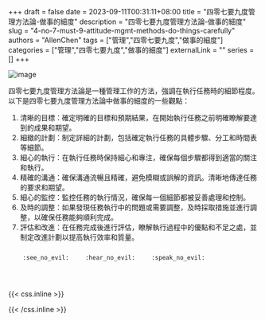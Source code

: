 +++ 
draft = false
date = 2023-09-11T00:31:11+08:00
title = "四零七要九度管理方法論-做事的細度"
description = "四零七要九度管理方法論-做事的細度"
slug = "4-no-7-must-9-attitude-mgmt-methods-do-things-carefully"
authors = "AllenChen"
tags = ["管理","四零七要九度","做事的細度"]
categories = ["管理","四零七要九度","做事的細度"]
externalLink = ""
series = []
+++

![image](/images/post/A-rabbit-with-big-blue-eyes-do-things-carefully-with-Van-Gogh-style.jpeg)

四零七要九度管理方法論是一種管理工作的方法，強調在執行任務時的細節程度。以下是四零七要九度管理方法論中做事的細度的一些觀點：

1. 清晰的目標：確定明確的目標和預期結果，在開始執行任務之前明確瞭解要達到的成果和期望。
2. 細緻的計劃：制定詳細的計劃，包括確定執行任務的具體步驟、分工和時間表等細節。
3. 細心的執行：在執行任務時保持細心和專注，確保每個步驟都得到適當的關注和執行。
4. 精確的溝通：確保溝通流暢且精確，避免模糊或誤解的資訊。清晰地傳達任務的要求和期望。
5. 細心的監控：監控任務的執行情況，確保每一個細節都被妥善處理和控制。
6. 及時的調整：如果發現任務執行中的問題或需要調整，及時採取措施並進行調整，以確保任務能夠順利完成。
7. 評估和改進：在任務完成後進行評估，瞭解執行過程中的優點和不足之處，並制定改進計劃以提高執行效率和質量。

<p><span class="nowrap"><span class="emojify">🙈</span> <code>:see_no_evil:</code></span>  <span class="nowrap"><span class="emojify">🙉</span> <code>:hear_no_evil:</code></span>  <span class="nowrap"><span class="emojify">🙊</span> <code>:speak_no_evil:</code></span></p>
<br>
    

{{< css.inline >}}
<style>
.emojify {
	font-family: Apple Color Emoji, Segoe UI Emoji, NotoColorEmoji, Segoe UI Symbol, Android Emoji, EmojiSymbols;
	font-size: 2rem;
	vertical-align: middle;
}
@media screen and (max-width:650px) {
  .nowrap {
    display: block;
    margin: 25px 0;
  }
}
</style>
{{< /css.inline >}}
